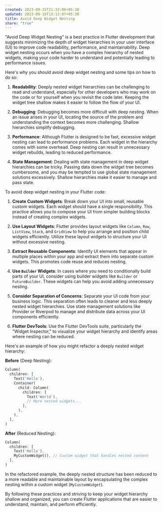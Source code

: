 ```yaml
---
created: 2023-09-15T21:33:06+05:30
updated: 2023-09-16T13:13:07+05:30
title: Avoid Deep Widget Nesting
share: "true"
---
```


"Avoid Deep Widget Nesting" is a best practice in Flutter development that suggests minimizing the depth of widget hierarchies in your user interface (UI) to improve code readability, performance, and maintainability. Deep widget nesting occurs when you have a complex hierarchy of nested widgets, making your code harder to understand and potentially leading to performance issues.

Here's why you should avoid deep widget nesting and some tips on how to do so:

1. **Readability**: Deeply nested widget hierarchies can be challenging to read and understand, especially for other developers who may work on the code or for yourself when you revisit the code later. Keeping the widget tree shallow makes it easier to follow the flow of your UI.

2. **Debugging**: Debugging becomes more difficult with deep nesting. When an issue arises in your UI, locating the source of the problem and understanding the context becomes more challenging. Shallow hierarchies simplify debugging.

3. **Performance**: Although Flutter is designed to be fast, excessive widget nesting can lead to performance problems. Each widget in the hierarchy comes with some overhead. Deep nesting can result in unnecessary widget rebuilds, leading to reduced performance.

4. **State Management**: Dealing with state management in deep widget hierarchies can be tricky. Passing data down the widget tree becomes cumbersome, and you may be tempted to use global state management solutions excessively. Shallow hierarchies make it easier to manage and pass state.

To avoid deep widget nesting in your Flutter code:

1. **Create Custom Widgets**: Break down your UI into small, reusable custom widgets. Each widget should have a single responsibility. This practice allows you to compose your UI from simpler building blocks instead of creating complex widgets.

2. **Use Layout Widgets**: Flutter provides layout widgets like `Column`, `Row`, `ListView`, `Stack`, and `GridView` to help you arrange and position child widgets efficiently. Utilize these layout widgets to structure your UI without excessive nesting.

3. **Extract Reusable Components**: Identify UI elements that appear in multiple places within your app and extract them into separate custom widgets. This promotes code reuse and reduces nesting.

4. **Use `Builder` Widgets**: In cases where you need to conditionally build parts of your UI, consider using builder widgets like `Builder` or `FutureBuilder`. These widgets can help you avoid adding unnecessary nesting.

5. **Consider Separation of Concerns**: Separate your UI code from your business logic. This separation often leads to cleaner and less deeply nested widget hierarchies. Use state management solutions like Provider or Riverpod to manage and distribute data across your UI components efficiently.

6. **Flutter DevTools**: Use the Flutter DevTools suite, particularly the "Widget Inspector," to visualize your widget hierarchy and identify areas where nesting can be reduced.

Here's an example of how you might refactor a deeply nested widget hierarchy:

**Before** (Deep Nesting):

```dart
Column(
  children: [
    Text('Hello'),
    Container(
      child: Column(
        children: [
          Text('World'),
          // More nested widgets...
        ],
      ),
    ),
  ],
)
```

**After** (Reduced Nesting):

```dart
Column(
  children: [
    Text('Hello'),
    MyCustomWidget(), // Custom widget that handles nested content
  ],
)
```

In the refactored example, the deeply nested structure has been reduced to a more readable and maintainable layout by encapsulating the complex nesting within a custom widget (`MyCustomWidget`).

By following these practices and striving to keep your widget hierarchy shallow and organized, you can create Flutter applications that are easier to understand, maintain, and perform efficiently.
